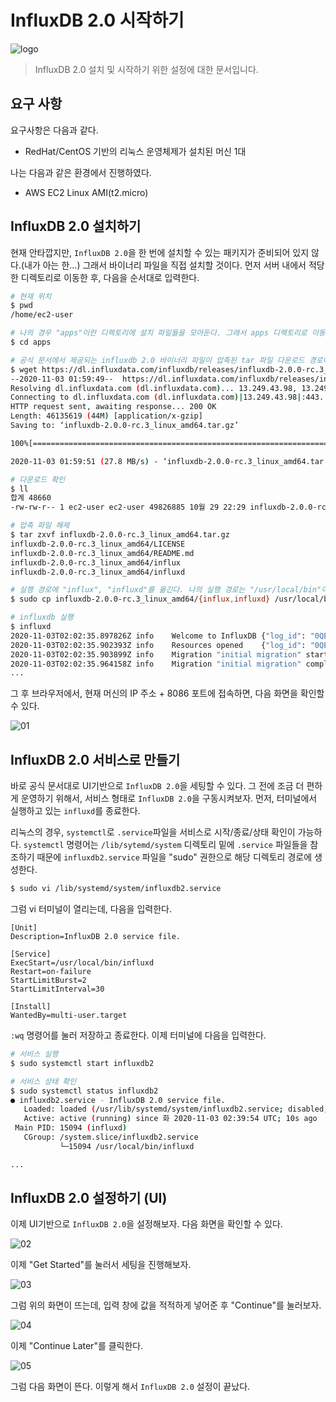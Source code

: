 # InfluxDB 2.0 시작하기

![logo](../logo.png)

> InfluxDB 2.0 설치 및 시작하기 위한 설정에 대한 문서입니다.


## 요구 사항

요구사항은 다음과 같다.

- RedHat/CentOS 기반의 리눅스 운영체제가 설치된 머신 1대

나는 다음과 같은 환경에서 진행하였다.

- AWS EC2 Linux AMI(t2.micro)


## InfluxDB 2.0 설치하기

현재 안타깝지만, `InfluxDB 2.0`을 한 번에 설치할 수 있는 패키지가 준비되어 있지 않다.(내가 아는 한...) 그래서 바이너리 파일을 직접 설치할 것이다. 먼저 서버 내에서 적당한 디렉토리로 이동한 후, 다음을 순서대로 입력한다. 

```bash
# 현재 위치
$ pwd
/home/ec2-user

# 나의 경우 "apps"이란 디렉토리에 설치 파일들을 모아둔다. 그래서 apps 디렉토리로 이동한다.
$ cd apps

# 공식 문서에서 제공되는 influxdb 2.0 바이너리 파일이 압축된 tar 파일 다운로드 경로이다.
$ wget https://dl.influxdata.com/influxdb/releases/influxdb-2.0.0-rc.3_linux_amd64.tar.gz
--2020-11-03 01:59:49--  https://dl.influxdata.com/influxdb/releases/influxdb-2.0.0-rc.3_linux_amd64.tar.gz
Resolving dl.influxdata.com (dl.influxdata.com)... 13.249.43.98, 13.249.43.124, 13.249.43.59, ...
Connecting to dl.influxdata.com (dl.influxdata.com)|13.249.43.98|:443... connected.
HTTP request sent, awaiting response... 200 OK
Length: 46135619 (44M) [application/x-gzip]
Saving to: ‘influxdb-2.0.0-rc.3_linux_amd64.tar.gz’

100%[===================================================================================================================>] 46,135,619  27.8MB/s   in 1.6s

2020-11-03 01:59:51 (27.8 MB/s) - ‘influxdb-2.0.0-rc.3_linux_amd64.tar.gz’ saved [46135619/46135619]

# 다운로드 확인
$ ll
합계 48660
-rw-rw-r-- 1 ec2-user ec2-user 49826885 10월 29 22:29 influxdb-2.0.0-rc.3_darwin_amd64.tar.gz

# 압축 파일 해제
$ tar zxvf influxdb-2.0.0-rc.3_linux_amd64.tar.gz
influxdb-2.0.0-rc.3_linux_amd64/LICENSE
influxdb-2.0.0-rc.3_linux_amd64/README.md
influxdb-2.0.0-rc.3_linux_amd64/influx
influxdb-2.0.0-rc.3_linux_amd64/influxd

# 실행 경로에 "influx", "influxd"를 옮긴다. 나의 실행 경로는 "/usr/local/bin"이다.
$ sudo cp influxdb-2.0.0-rc.3_linux_amd64/{influx,influxd} /usr/local/bin/

# influxdb 실행
$ influxd
2020-11-03T02:02:35.897826Z	info	Welcome to InfluxDB	{"log_id": "0QEyJTzG000", "version": "2.0.0-rc.3", "commit": "f46a3bd91e", "build_date": "2020-10-29T22:17:55Z"}
2020-11-03T02:02:35.902393Z	info	Resources opened	{"log_id": "0QEyJTzG000", "service": "bolt", "path": "/home/ec2-user/.influxdbv2/influxd.bolt"}
2020-11-03T02:02:35.903899Z	info	Migration "initial migration" started (up)	{"log_id": "0QEyJTzG000", "service": "migrations"}
2020-11-03T02:02:35.964158Z	info	Migration "initial migration" completed (up)	{"log_id": "0QEyJTzG000", "service": "migrations"}
...
```

그 후 브라우저에서, 현재 머신의 IP 주소 + 8086 포트에 접속하면, 다음 화면을 확인할 수 있다. 

![01](./01.png)


## InfluxDB 2.0 서비스로 만들기

바로 공식 문서대로 UI기반으로 `InfluxDB 2.0`을 세팅할 수 있다. 그 전에 조금 더 편하게 운영하기 위해서, 서비스 형태로 `InfluxDB 2.0`을 구동시켜보자. 먼저, 터미널에서 실행하고 있는 `influxd`를 종료한다.

리눅스의 경우, `systemctl`로 `.service`파일을 서비스로 시작/종료/상태 확인이 가능하다. `systemctl` 명령어는 `/lib/sytemd/system` 디렉토리 밑에 `.service` 파일들을 참조하기 때문에  `influxdb2.service` 파일을 "sudo" 권한으로 해당 디렉토리 경로에 생성한다. 

```bash
$ sudo vi /lib/systemd/system/influxdb2.service
```

그럼 vi 터미널이 열리는데, 다음을 입력한다.

```service
[Unit]
Description=InfluxDB 2.0 service file.

[Service]
ExecStart=/usr/local/bin/influxd
Restart=on-failure
StartLimitBurst=2
StartLimitInterval=30

[Install]
WantedBy=multi-user.target
```

`:wq` 명령어를 눌러 저장하고 종료한다. 이제 터미널에 다음을 입력한다.

```bash
# 서비스 실행
$ sudo systemctl start influxdb2

# 서비스 상태 확인
$ sudo systemctl status influxdb2
● influxdb2.service - InfluxDB 2.0 service file.
   Loaded: loaded (/usr/lib/systemd/system/influxdb2.service; disabled; vendor preset: disabled)
   Active: active (running) since 화 2020-11-03 02:39:54 UTC; 10s ago
 Main PID: 15094 (influxd)
   CGroup: /system.slice/influxdb2.service
           └─15094 /usr/local/bin/influxd

...
```


## InfluxDB 2.0 설정하기 (UI)

이제 UI기반으로 `InfluxDB 2.0`을 설정해보자. 다음 화면을 확인할 수 있다.

![02](./02.png)

이제 "Get Started"를 눌러서 세팅을 진행해보자.

![03](./03.png)

그럼 위의 화면이 뜨는데, 입력 창에 값을 적적하게 넣어준 후 "Continue"를 눌러보자.

![04](./04.png)

이제 "Continue Later"를 클릭한다.

![05](./05.png)

그럼 다음 화면이 뜬다. 이렇게 해서 `InfluxDB 2.0` 설정이 끝났다. 